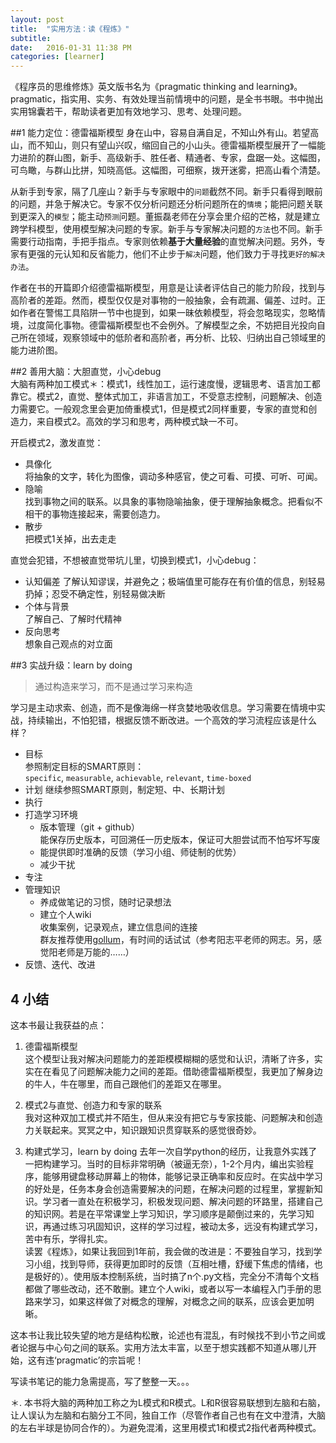 ```yaml
---
layout: post
title:  "实用方法：读《程炼》"
subtitle: 
date:   2016-01-31 11:38 PM
categories: [learner]
---
```


《程序员的思维修炼》英文版书名为《pragmatic thinking and learning》。pragmatic，指实用、实务、有效处理当前情境中的问题，是全书书眼。书中抛出实用锦囊若干，帮助读者更加有效地学习、思考、处理问题。  

##1 能力定位：德雷福斯模型 
身在山中，容易自满自足，不知山外有山。若望高山，而不知山，则只有望山兴叹，缩回自己的小山头。德雷福斯模型展开了一幅能力进阶的群山图，新手、高级新手、胜任者、精通者、专家，盘踞一处。这幅图，可鸟瞰，与群山比拼，知晓高低。这幅图，可细察，拨开迷雾，把高山看个清楚。    
 
从新手到专家，隔了几座山？新手与专家眼中的`问题`截然不同。新手只看得到眼前的问题，并急于解决它。专家不仅分析问题还分析问题所在的`情境`；能把问题关联到更深入的`模型`；能主动`预测`问题。董振磊老师在分享会里介绍的芒格，就是建立跨学科模型，使用模型解决问题的专家。新手与专家解决问题的`方法`也不同。新手需要行动指南，手把手指点。专家则依赖**基于大量经验**的直觉解决问题。另外，专家有更强的元认知和反省能力，他们不止步于`解决`问题，他们致力于寻找`更好的解决办法`。  

作者在书的开篇即介绍德雷福斯模型，用意是让读者评估自己的能力阶段，找到与高阶者的差距。然而，模型仅仅是对事物的一般抽象，会有疏漏、偏差、过时。正如作者在警惕工具陷阱一节中也提到，如果一昧依赖模型，将会忽略现实，忽略情境，过度简化事物。德雷福斯模型也不会例外。了解模型之余，不妨把目光投向自己所在领域，观察领域中的低阶者和高阶者，再分析、比较、归纳出自己领域里的能力进阶图。

##2 善用大脑：大胆直觉，小心debug  
大脑有两种加工模式＊：模式1，线性加工，运行速度慢，逻辑思考、语言加工都靠它。模式2，直觉、整体式加工，非语言加工，不受意志控制，问题解决、创造力需要它。一般观念里会更加倚重模式1，但是模式2同样重要，专家的直觉和创造力，来自模式2。高效的学习和思考，两种模式缺一不可。

开启模式2，激发直觉：  

- 具像化  
将抽象的文字，转化为图像，调动多种感官，使之可看、可摸、可听、可闻。
- 隐喻  
找到事物之间的联系。以具象的事物隐喻抽象，便于理解抽象概念。把看似不相干的事物连接起来，需要创造力。
- 散步  
把模式1关掉，出去走走

直觉会犯错，不想被直觉带坑儿里，切换到模式1，小心debug：   
 
- 认知偏差
了解认知谬误，并避免之；极端值里可能存在有价值的信息，别轻易扔掉；忍受不确定性，别轻易做决断
- 个体与背景  
了解自己、了解时代精神
- 反向思考  
想象自己观点的对立面

##3 实战升级：learn by doing
> 通过构造来学习，而不是通过学习来构造

学习是主动求索、创造，而不是像海绵一样贪婪地吸收信息。学习需要在情境中实战，持续输出，不怕犯错，根据反馈不断改进。一个高效的学习流程应该是什么样？ 

- 目标  
  参照制定目标的SMART原则：`specific`, `measurable`, `achievable`, `relevant`, `time-boxed`
- 计划 
 继续参照SMART原则，制定短、中、长期计划 
- 执行  
 - 打造学习环境  
   - 版本管理（git + github）  
能保存历史版本，可回溯任一历史版本，保证可大胆尝试而不怕写坏写废  
   - 能提供即时准确的反馈（学习小组、师徒制的优势）
   - 减少干扰
 - 专注
 - 管理知识  
   - 养成做笔记的习惯，随时记录想法 
   - 建立个人wiki  
     收集案例，记录观点，建立信息间的连接  
     群友推荐使用[gollum](http://www.yangzhiping.com/tech/gollum.html)，有时间的话试试（参考阳志平老师的网志。另，感觉阳老师是万能的……）
- 反馈、迭代、改进

## 4 小结  
这本书最让我获益的点：  
  
1. 德雷福斯模型  
这个模型让我对解决问题能力的差距模模糊糊的感觉和认识，清晰了许多，实实在在看见了问题解决能力之间的差距。借助德雷福斯模型，我更加了解身边的牛人，牛在哪里，而自己跟他们的差距又在哪里。

2. 模式2与直觉、创造力和专家的联系  
我对这种双加工模式并不陌生，但从来没有把它与专家技能、问题解决和创造力关联起来。冥冥之中，知识跟知识贯穿联系的感觉很奇妙。

3. 构建式学习，learn by doing
去年一次自学python的经历，让我意外实践了一把构建学习。当时的目标非常明确（被逼无奈），1-2个月内，编出实验程序，能够用键盘移动屏幕上的物体，能够记录正确率和反应时。在实战中学习的好处是，任务本身会创造需要解决的问题，在解决问题的过程里，掌握新知识。学习者一直处在积极学习，积极发现问题、解决问题的环路里，搭建自己的知识网。若是在平常课堂上学习知识，学习顺序是颠倒过来的，先学习知识，再通过练习巩固知识，这样的学习过程，被动太多，远没有构建式学习，苦中有乐，学得扎实。  
读罢《程炼》，如果让我回到1年前，我会做的改进是：不要独自学习，找到学习小组，找到导师，获得更加即时的反馈（互相吐槽，舒缓下焦虑的情绪，也是极好的）。使用版本控制系统，当时搞了n个.py文档，完全分不清每个文档都做了哪些改动，还不敢删。建立个人wiki，或者以写一本编程入门手册的思路来学习，如果这样做了对概念的理解，对概念之间的联系，应该会更加明晰。

这本书让我比较失望的地方是结构松散，论述也有混乱，有时候找不到小节之间或者论据与中心句之间的联系。实用方法太丰富，以至于想实践都不知道从哪儿开始，这有违‘pragmatic’的宗旨呢！

写读书笔记的能力急需提高，写了整整一天。。。

＊. 本书将大脑的两种加工称之为L模式和R模式。L和R很容易联想到左脑和右脑，让人误认为左脑和右脑分工不同，独自工作（尽管作者自己也有在文中澄清，大脑的左右半球是协同合作的）。为避免混淆，这里用模式1和模式2指代者两种模式。